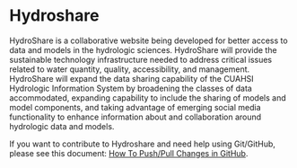 Hydroshare
============

HydroShare is a collaborative website being developed for better access to data and models in the hydrologic sciences. HydroShare will provide the sustainable technology infrastructure needed to address critical issues related to water quantity, quality, accessibility, and management. HydroShare will expand the data sharing capability of the CUAHSI Hydrologic Information System by broadening the classes of data accommodated, expanding capability to include the sharing of models and model components, and taking advantage of emerging social media functionality to enhance information about and collaboration around hydrologic data and models. 

If you want to contribute to Hydroshare and need help using Git/GitHub, please see this document: [How To Push/Pull Changes in GitHub](https://my.alfresco.com/share/hydroshare.org/page/site/HydroShare/document-details?nodeRef=workspace://SpacesStore/b69555af-206f-4fb9-92f3-1fed6996bee5).
